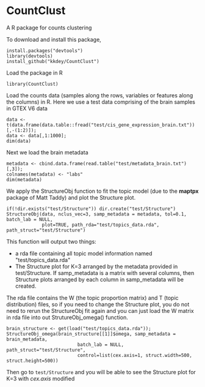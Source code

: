 # CountClust
A R package for counts clustering

To download and install this package, 

```
install.packages("devtools")
library(devtools)
install_github("kkdey/CountClust")
```

Load the package in R

```
library(CountClust)
```

Load the counts data (samples along the rows, variables or features along the columns) in R. Here we use a test data
comprising of the brain samples in GTEX V6 data

```
data <- t(data.frame(data.table::fread("test/cis_gene_expression_brain.txt"))[,-(1:2)]);
data <- data[,1:1000];
dim(data)
```
Next we load the brain metadata 

```
metadata <- cbind.data.frame(read.table("test/metadata_brain.txt")[,3]);
colnames(metadata) <- "labs"
dim(metadata)
```
We  apply the StructureObj function to fit the topic model (due to the **maptpx** package of Matt Taddy) 
and plot the Structure plot. 

```
if(!dir.exists("test/Structure")) dir.create("test/Structure")
StructureObj(data, nclus_vec=3, samp_metadata = metadata, tol=0.1, batch_lab = NULL,
             plot=TRUE, path_rda="test/topics_data.rda", path_struct="test/Structure")
```

This function will output two things:

-  a rda file containing all topic model information named "test/topics_data.rda" 
-  The Structure plot for K=3 arranged by the metadata provided in test/Structure. If samp_metadata is a matrix 
   with several columns, then Structure plots arranged by each column in samp_metadata will be created.

The rda file contains the W (the topic proportion matrix) and T (topic distribution) files, so if you need to change
the Structure plot, you do not need to rerun the StructureObj fit again and you can just load the W matrix in rda 
file into out StrutureObj_omega() function.

```
brain_structure <- get(load("test/topics_data.rda"));
StructureObj_omega(brain_structure[[1]]$omega, samp_metadata = brain_metadata, 
                          batch_lab = NULL, path_struct="test/Structure",
                          control=list(cex.axis=1, struct.width=500, struct.height=500))
```

Then go to `test/Structure` and you will be able to see the Structure plot for K=3 with *cex.axis* modified


